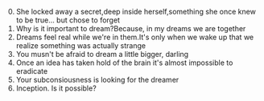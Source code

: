 0. She locked away a secret,deep inside herself,something she once knew to be true... but chose to forget
1. Why is it important to dream?Because, in my dreams we are together
2. Dreams feel real while we're in them.It's only when we wake up that we realize something was actually strange
3. You musn't be afraid to dream a little bigger, darling
4. Once an idea has taken hold of the brain it's almost impossible to eradicate
5. Your subconsiousness is looking for the dreamer
6. Inception. Is it possible?
